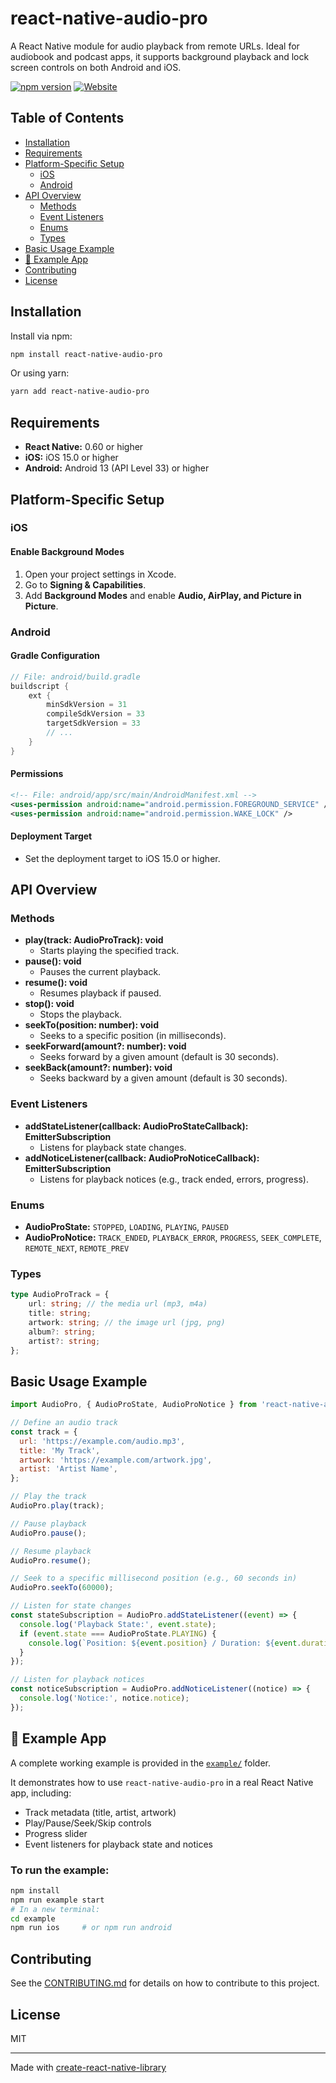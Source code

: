 # react-native-audio-pro

A React Native module for audio playback from remote URLs. Ideal for audiobook and podcast apps, it supports background playback and lock screen controls on both Android and iOS.

[![npm version](https://img.shields.io/npm/v/react-native-audio-pro)](https://www.npmjs.com/package/react-native-audio-pro)
[![Website](https://img.shields.io/badge/Website-rnap.dev-blue?logo=react)](https://rnap.dev)

## Table of Contents

- [Installation](#installation)
- [Requirements](#requirements)
- [Platform-Specific Setup](#platform-specific-setup)
  - [iOS](#ios)
  - [Android](#android)
- [API Overview](#api-overview)
  - [Methods](#methods)
  - [Event Listeners](#event-listeners)
  - [Enums](#enums)
  - [Types](#types)
- [Basic Usage Example](#basic-usage-example)
- [📱 Example App](#-example-app)
- [Contributing](#contributing)
- [License](#license)

## Installation

Install via npm:

```bash
npm install react-native-audio-pro
```

Or using yarn:

```bash
yarn add react-native-audio-pro
```

## Requirements

- **React Native:** 0.60 or higher
- **iOS:** iOS 15.0 or higher
- **Android:** Android 13 (API Level 33) or higher

## Platform-Specific Setup

### iOS

#### Enable Background Modes

1. Open your project settings in Xcode.
2. Go to **Signing & Capabilities**.
3. Add **Background Modes** and enable **Audio, AirPlay, and Picture in Picture**.

### Android

#### Gradle Configuration

```gradle
// File: android/build.gradle
buildscript {
    ext {
        minSdkVersion = 31
        compileSdkVersion = 33
        targetSdkVersion = 33
        // ...
    }
}
```

#### Permissions

```xml
<!-- File: android/app/src/main/AndroidManifest.xml -->
<uses-permission android:name="android.permission.FOREGROUND_SERVICE" />
<uses-permission android:name="android.permission.WAKE_LOCK" />
```

#### Deployment Target

- Set the deployment target to iOS 15.0 or higher.

## API Overview

### Methods

- **play(track: AudioProTrack): void**
  - Starts playing the specified track.
- **pause(): void**
  - Pauses the current playback.
- **resume(): void**
  - Resumes playback if paused.
- **stop(): void**
  - Stops the playback.
- **seekTo(position: number): void**
  - Seeks to a specific position (in milliseconds).
- **seekForward(amount?: number): void**
  - Seeks forward by a given amount (default is 30 seconds).
- **seekBack(amount?: number): void**
  - Seeks backward by a given amount (default is 30 seconds).

### Event Listeners

- **addStateListener(callback: AudioProStateCallback): EmitterSubscription**
  - Listens for playback state changes.
- **addNoticeListener(callback: AudioProNoticeCallback): EmitterSubscription**
  - Listens for playback notices (e.g., track ended, errors, progress).

### Enums

- **AudioProState:** `STOPPED`, `LOADING`, `PLAYING`, `PAUSED`
- **AudioProNotice:** `TRACK_ENDED`, `PLAYBACK_ERROR`, `PROGRESS`, `SEEK_COMPLETE`, `REMOTE_NEXT`, `REMOTE_PREV`

### Types

```typescript
type AudioProTrack = {
    url: string; // the media url (mp3, m4a)
    title: string;
    artwork: string; // the image url (jpg, png)
    album?: string;
    artist?: string;
};
```

## Basic Usage Example

```javascript
import AudioPro, { AudioProState, AudioProNotice } from 'react-native-audio-pro';

// Define an audio track
const track = {
  url: 'https://example.com/audio.mp3',
  title: 'My Track',
  artwork: 'https://example.com/artwork.jpg',
  artist: 'Artist Name',
};

// Play the track
AudioPro.play(track);

// Pause playback
AudioPro.pause();

// Resume playback
AudioPro.resume();

// Seek to a specific millisecond position (e.g., 60 seconds in)
AudioPro.seekTo(60000);

// Listen for state changes
const stateSubscription = AudioPro.addStateListener((event) => {
  console.log('Playback State:', event.state);
  if (event.state === AudioProState.PLAYING) {
    console.log(`Position: ${event.position} / Duration: ${event.duration}`);
  }
});

// Listen for playback notices
const noticeSubscription = AudioPro.addNoticeListener((notice) => {
  console.log('Notice:', notice.notice);
});
```

## 📱 Example App

A complete working example is provided in the [`example/`](./example) folder.

It demonstrates how to use `react-native-audio-pro` in a real React Native app, including:

- Track metadata (title, artist, artwork)
- Play/Pause/Seek/Skip controls
- Progress slider
- Event listeners for playback state and notices

### To run the example:

```bash
npm install
npm run example start
# In a new terminal:
cd example
npm run ios     # or npm run android
```

## Contributing

See the [CONTRIBUTING.md](CONTRIBUTING.md) for details on how to contribute to this project.

## License

MIT

---

Made with [create-react-native-library](https://github.com/callstack/react-native-builder-bob)
